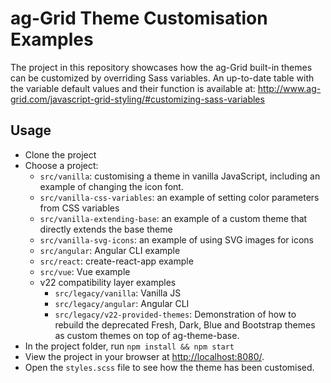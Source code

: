 # ag-Grid Theme Customisation Examples

The project in this repository showcases how the ag-Grid built-in themes can be customized by overriding Sass variables. 
An up-to-date table with the variable default values and their function is available at: http://www.ag-grid.com/javascript-grid-styling/#customizing-sass-variables


## Usage

- Clone the project
- Choose a project:
  - `src/vanilla`: customising a theme in vanilla JavaScript, including an example of changing the icon font.
  - `src/vanilla-css-variables`: an example of setting color parameters from CSS variables
  - `src/vanilla-extending-base`: an example of a custom theme that directly extends the base theme
  - `src/vanilla-svg-icons`: an example of using SVG images for icons
  - `src/angular`: Angular CLI example
  - `src/react`: create-react-app example
  - `src/vue`: Vue example
  - v22 compatibility layer examples
    - `src/legacy/vanilla`: Vanilla JS
    - `src/legacy/angular`: Angular CLI
    - `src/legacy/v22-provided-themes`: Demonstration of how to rebuild the deprecated Fresh, Dark, Blue and Bootstrap themes as custom themes on top of ag-theme-base.
- In the project folder, run `npm install && npm start`
- View the project in your browser at [http://localhost:8080/](http://localhost:8080/).
- Open the `styles.scss` file to see how the theme has been customised.
